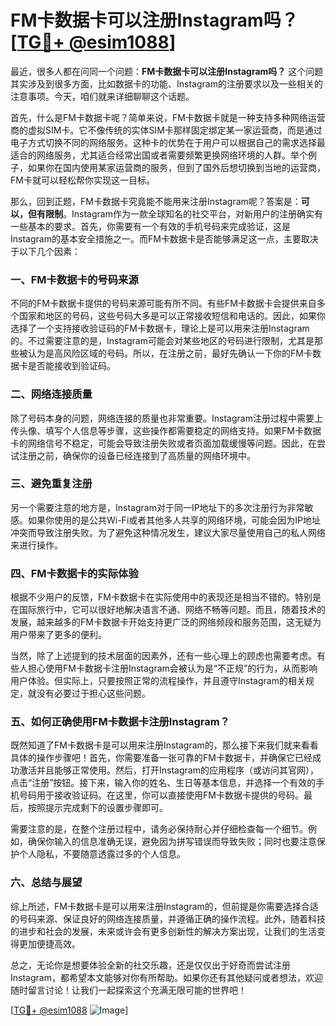 # FM卡数据卡可以注册Instagram吗？[[TG💪+ @esim1088](https://t.me/s/esim1088)]

最近，很多人都在问同一个问题：**FM卡数据卡可以注册Instagram吗？** 这个问题其实涉及到很多方面，比如数据卡的功能、Instagram的注册要求以及一些相关的注意事项。今天，咱们就来详细聊聊这个话题。

首先，什么是FM卡数据卡呢？简单来说，FM卡数据卡就是一种支持多种网络运营商的虚拟SIM卡。它不像传统的实体SIM卡那样固定绑定某一家运营商，而是通过电子方式切换不同的网络服务。这种卡的优势在于用户可以根据自己的需求选择最适合的网络服务，尤其适合经常出国或者需要频繁更换网络环境的人群。举个例子，如果你在国内使用某家运营商的服务，但到了国外后想切换到当地的运营商，FM卡就可以轻松帮你实现这一目标。

那么，回到正题，FM卡数据卡究竟能不能用来注册Instagram呢？答案是：**可以，但有限制**。Instagram作为一款全球知名的社交平台，对新用户的注册确实有一些基本的要求。首先，你需要有一个有效的手机号码来完成验证，这是Instagram的基本安全措施之一。而FM卡数据卡是否能够满足这一点，主要取决于以下几个因素：

### 一、FM卡数据卡的号码来源

不同的FM卡数据卡提供的号码来源可能有所不同。有些FM卡数据卡会提供来自多个国家和地区的号码，这些号码大多是可以正常接收短信和电话的。因此，如果你选择了一个支持接收验证码的FM卡数据卡，理论上是可以用来注册Instagram的。不过需要注意的是，Instagram可能会对某些地区的号码进行限制，尤其是那些被认为是高风险区域的号码。所以，在注册之前，最好先确认一下你的FM卡数据卡是否能接收到验证码。

### 二、网络连接质量

除了号码本身的问题，网络连接的质量也非常重要。Instagram注册过程中需要上传头像、填写个人信息等步骤，这些操作都需要稳定的网络支持。如果FM卡数据卡的网络信号不稳定，可能会导致注册失败或者页面加载缓慢等问题。因此，在尝试注册之前，确保你的设备已经连接到了高质量的网络环境中。

### 三、避免重复注册

另一个需要注意的地方是，Instagram对于同一IP地址下的多次注册行为非常敏感。如果你使用的是公共Wi-Fi或者其他多人共享的网络环境，可能会因为IP地址冲突而导致注册失败。为了避免这种情况发生，建议大家尽量使用自己的私人网络来进行操作。

### 四、FM卡数据卡的实际体验

根据不少用户的反馈，FM卡数据卡在实际使用中的表现还是相当不错的。特别是在国际旅行中，它可以很好地解决语言不通、网络不畅等问题。而且，随着技术的发展，越来越多的FM卡数据卡开始支持更广泛的网络频段和服务范围，这无疑为用户带来了更多的便利。

当然，除了上述提到的技术层面的因素外，还有一些心理上的顾虑也需要考虑。有些人担心使用FM卡数据卡注册Instagram会被认为是“不正规”的行为，从而影响用户体验。但实际上，只要按照正常的流程操作，并且遵守Instagram的相关规定，就没有必要过于担心这些问题。

### 五、如何正确使用FM卡数据卡注册Instagram？

既然知道了FM卡数据卡是可以用来注册Instagram的，那么接下来我们就来看看具体的操作步骤吧！首先，你需要准备一张可靠的FM卡数据卡，并确保它已经成功激活并且能够正常使用。然后，打开Instagram的应用程序（或访问其官网），点击“注册”按钮。接下来，输入你的姓名、生日等基本信息，并选择一个有效的手机号码用于接收验证码。在这里，你可以直接使用FM卡数据卡提供的号码。最后，按照提示完成剩下的设置步骤即可。

需要注意的是，在整个注册过程中，请务必保持耐心并仔细检查每一个细节。例如，确保你输入的信息准确无误，避免因为拼写错误而导致失败；同时也要注意保护个人隐私，不要随意透露过多的个人信息。

### 六、总结与展望

综上所述，FM卡数据卡是可以用来注册Instagram的，但前提是你需要选择合适的号码来源、保证良好的网络连接质量，并遵循正确的操作流程。此外，随着科技的进步和社会的发展，未来或许会有更多创新性的解决方案出现，让我们的生活变得更加便捷高效。

总之，无论你是想要体验全新的社交乐趣，还是仅仅出于好奇而尝试注册Instagram，都希望本文能够对你有所帮助。如果你还有其他疑问或者想法，欢迎随时留言讨论！让我们一起探索这个充满无限可能的世界吧！

[[TG💪+ @esim1088](https://t.me/s/esim1088) ![Image](https://i.postimg.cc/4NQfJmqS/Snipaste-2025-05-13-00-14-12.png)]